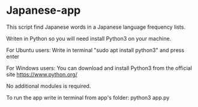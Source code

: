 # Japanese-app
This script find Japanese words in a Japanese language frequency lists.

Writen in Python so you will need install Python3 on your machine.

For Ubuntu users:
Write in terminal "sudo apt install python3" and press enter

For Windows users:
You can download and install Python3 from the official site
https://www.python.org/

No additional modules is required.

To run the app write in terminal from app's folder:
  python3 app.py
